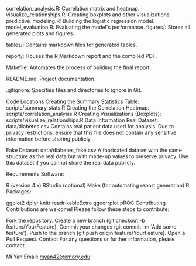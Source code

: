 correlation_analysis.R: Correlation matrix and heatmap.
visualize_relationships.R: Creating boxplots and other visualizations.
predictive_modeling.R: Building the logistic regression model.
model_evaluation.R: Evaluating the model's performance.
figures/: Stores all generated plots and figures.

tables/: Contains markdown files for generated tables.

report/: Houses the R Markdown report and the compiled PDF.

Makefile: Automates the process of building the final report.

README.md: Project documentation.

.gitignore: Specifies files and directories to ignore in Git.

Code Locations
Creating the Summary Statistics Table: scripts/summary_stats.R
Creating the Correlation Heatmap: scripts/correlation_analysis.R
Creating Visualizations (Boxplots): scripts/visualize_relationships.R
Data Information
Real Dataset: data/diabetes.csv
Contains real patient data used for analysis. Due to privacy restrictions, ensure that this file does not contain any sensitive information before sharing publicly.

Fake Dataset: data/diabetes_fake.csv
A fabricated dataset with the same structure as the real data but with made-up values to preserve privacy. Use this dataset if you cannot share the real data publicly.

Requirements
Software:

R (version 4.x)
RStudio (optional)
Make (for automating report generation)
R Packages:

ggplot2
dplyr
knitr
readr
kableExtra
ggcorrplot
pROC
Contributing
Contributions are welcome! Please follow these steps to contribute:

Fork the repository.
Create a new branch (git checkout -b feature/YourFeature).
Commit your changes (git commit -m 'Add some feature').
Push to the branch (git push origin feature/YourFeature).
Open a Pull Request.
Contact
For any questions or further information, please contact:

Mi Yan
Email: myan42@emory.edu